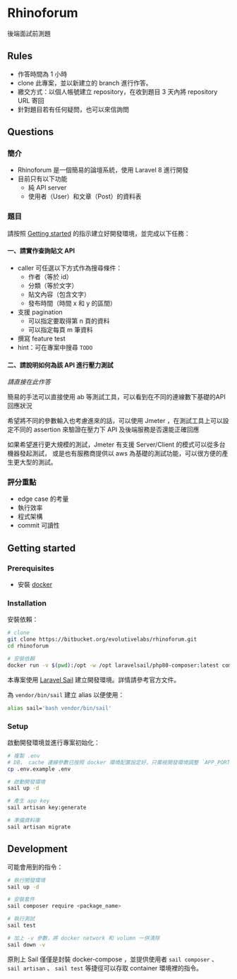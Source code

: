 # Rhinoforum

後端面試前測題

## Rules

- 作答時間為 1 小時
- clone 此專案，並以新建立的 branch 進行作答。
- 繳交方式：以個人帳號建立 repository，在收到題目 3 天內將 repository URL 寄回
- 針對題目若有任何疑問，也可以來信詢問

## Questions

### 簡介
- Rhinoforum 是一個簡易的論壇系統，使用 Laravel 8 進行開發
- 目前只有以下功能
    - 純 API server
    - 使用者（User）和文章（Post）的資料表

### 題目
請按照 [Getting started](#getting-started) 的指示建立好開發環境，並完成以下任務：

#### 一、請實作查詢貼文 API
- caller 可任選以下方式作為搜尋條件：
    - 作者（等於 id）
    - 分類（等於文字）
    - 貼文內容（包含文字）
    - 發布時間（時間 x 和 y 的區間）
- 支援 pagination
    - 可以指定要取得第 n 頁的資料
    - 可以指定每頁 m 筆資料
- 撰寫 feature test
- hint：可在專案中搜尋 `TODO`

#### 二、請說明如何為該 API 進行壓力測試

*請直接在此作答*

簡易的手法可以直接使用 ab 等測試工具，可以看到在不同的連線數下基礎的API回應狀況

希望將不同的參數輸入也考慮進來的話，可以使用 Jmeter ，在測試工具上可以設定不同的 assertion 來驗證在壓力下  API 及後端服務是否還能正確回應

如果希望進行更大規模的測試，Jmeter 有支援 Server/Client 的模式可以從多台機器發起測試，
或是也有服務商提供以 aws 為基礎的測試功能，可以很方便的產生更大型的測試。

### 評分重點
- edge case 的考量
- 執行效率
- 程式架構
- commit 可讀性


## Getting started

### Prerequisites
- 安裝 [docker](https://docker.com/)

### Installation

安裝依賴：

```bash
# clone
git clone https://bitbucket.org/evolutivelabs/rhinoforum.git
cd rhinoforum

# 安裝依賴
docker run -v $(pwd):/opt -w /opt laravelsail/php80-composer:latest composer install
```

本專案使用 [Laravel Sail](https://laravel.com/docs/8.x/sail) 建立開發環境。詳情請參考官方文件。

為 `vendor/bin/sail` 建立 alias 以便使用：

```bash
alias sail='bash vendor/bin/sail'
```

### Setup

啟動開發環境並進行專案初始化：

```bash
# 複製 .env
# DB、 cache 連線參數已按照 docker 環境配置設定好，只需視開發環境調整 `APP_PORT`
cp .env.example .env

# 啟動開發環境
sail up -d

# 產生 app key
sail artisan key:generate

# 準備資料庫
sail artisan migrate
```

## Development

可能會用到的指令：

```bash
# 執行開發環境
sail up -d

# 安裝套件
sail composer require <package_name>

# 執行測試
sail test

# 加上 -v 參數，將 docker network 和 volumn 一併清除
sail down -v
```

原則上 Sail 僅僅是封裝 docker-compose ，並提供使用者 `sail composer` 、 `sail artisan` 、 `sail test` 等捷徑可以存取 container 環境裡的指令。

